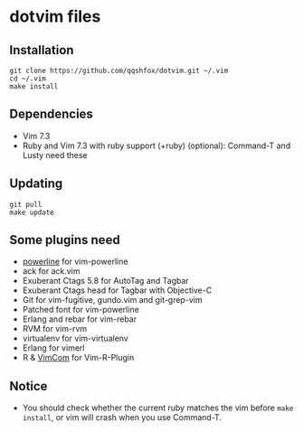 dotvim files
==========================

Installation
------------

```
git clone https://github.com/qqshfox/dotvim.git ~/.vim
cd ~/.vim
make install
```

Dependencies
------------

* Vim 7.3
* Ruby and Vim 7.3 with ruby support (+ruby) (optional): Command-T and Lusty need these

Updating
--------

```
git pull
make update
```

Some plugins need
-----------------

* [powerline](https://github.com/Lokaltog/powerline) for vim-powerline
* ack for ack.vim
* Exuberant Ctags 5.8 for AutoTag and Tagbar
* Exuberant Ctags head for Tagbar with Objective-C
* Git for vim-fugitive, gundo.vim and git-grep-vim
* Patched font for vim-powerline
* Erlang and rebar for vim-rebar
* RVM for vim-rvm
* virtualenv for vim-virtualenv
* Erlang for vimerl
* R & [VimCom](https://github.com/jalvesaq/VimCom.git) for Vim-R-Plugin

Notice
------

* You should check whether the current ruby matches the vim before `make install`, or vim will crash when you use Command-T.
